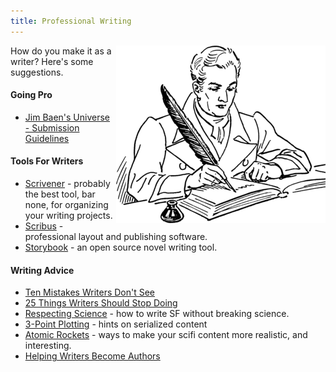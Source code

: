 ```yaml
---
title: Professional Writing
---
```


<img src="/assets/art/quill.png" align="right" class="hidden-xs" />

How do you make it as a writer? Here's some suggestions.

#### Going Pro

* [Jim Baen's Universe - Submission Guidelines](http://www.baensuniverse.com/subguide.html)

#### Tools For Writers

* [Scrivener](http://www.literatureandlatte.com/) - probably the best tool, bar none, for organizing your writing projects.
* [Scribus](http://www.scribus.net/canvas/Scribus) - professional layout and publishing software.
* [Storybook](http://www.novelist.ch/joomla/) - an open source novel writing tool.

#### Writing Advice

* [Ten Mistakes Writers Don't See](http://www.holtuncensored.com/hu/the-ten-mistakes/)
* [25 Things Writers Should Stop Doing](http://terribleminds.com/ramble/2012/01/03/25-things-writers-should-stop-doing/)
* [Respecting Science](http://www.projectrho.com/public_html/rocket/respectscience.php) - how to write SF without breaking science.
* [3-Point Plotting](http://thrillbent.com/blog/3-point-plotting/) - hints on serialized content
* [Atomic Rockets](http://www.projectrho.com/public_html/rocket/crossindex.php) - ways to make your scifi content more realistic, and interesting.
* [Helping Writers Become Authors](http://www.helpingwritersbecomeauthors.com/)
